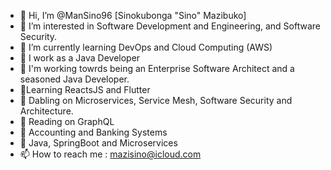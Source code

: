 - 👋 Hi, I’m @ManSino96 [Sinokubonga "Sino" Mazibuko]
- 👀 I’m interested in Software Development and Engineering, and Software Security.
- 🌱 I’m currently learning DevOps and Cloud Computing (AWS)
- 💞️ I work as a Java Developer
- 💞️ I'm working towrds being an Enterprise Software Architect and a seasoned Java Developer.
- 🌱Learning ReactsJS and Flutter
- 🌱 Dabling on Microservices, Service Mesh, Software Security and Architecture. 
- 🌱 Reading on GraphQL
- 🌱 Accounting and Banking Systems
- 🌱 Java, SpringBoot and Microservices
- 📫 How to reach me : mazisino@icloud.com

<!---
ManSino96/ManSino96 is a ✨ special ✨ repository because its `README.md` (this file) appears on your GitHub profile.
You can click the Preview link to take a look at your changes.
--->
